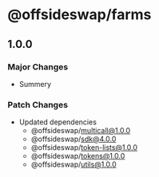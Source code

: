 # @offsideswap/farms

## 1.0.0

### Major Changes

- Summery

### Patch Changes

- Updated dependencies
  - @offsideswap/multicall@1.0.0
  - @offsideswap/sdk@4.0.0
  - @offsideswap/token-lists@1.0.0
  - @offsideswap/tokens@1.0.0
  - @offsideswap/utils@1.0.0
